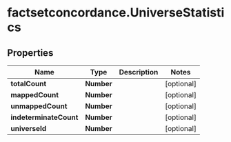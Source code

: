 # factsetconcordance.UniverseStatistics

## Properties

Name | Type | Description | Notes
------------ | ------------- | ------------- | -------------
**totalCount** | **Number** |  | [optional] 
**mappedCount** | **Number** |  | [optional] 
**unmappedCount** | **Number** |  | [optional] 
**indeterminateCount** | **Number** |  | [optional] 
**universeId** | **Number** |  | [optional] 


